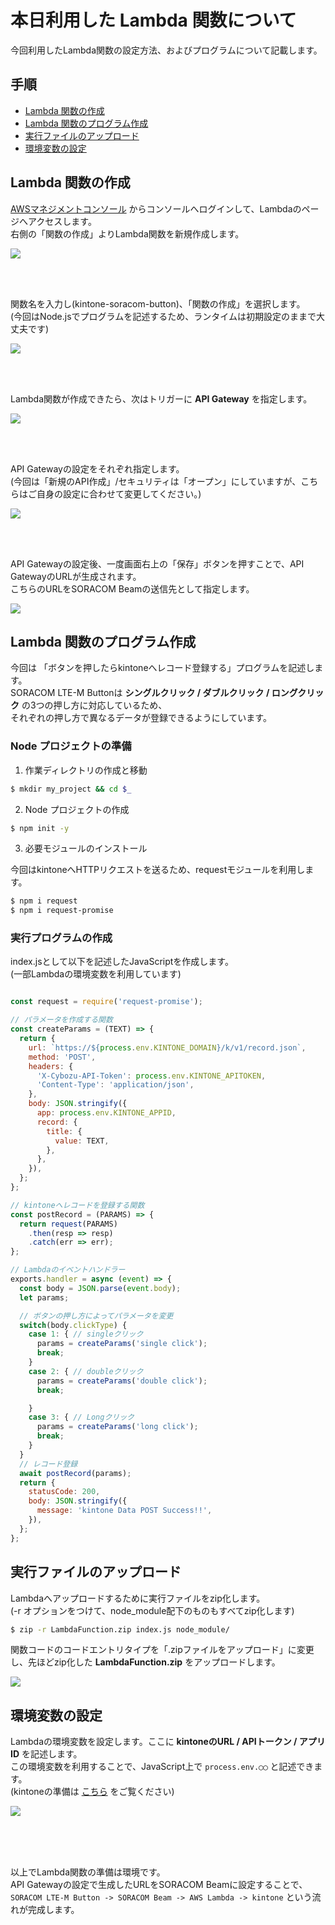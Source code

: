 # 本日利用した Lambda 関数について

今回利用したLambda関数の設定方法、およびプログラムについて記載します。

## 手順

- [Lambda 関数の作成](#step1)
- [Lambda 関数のプログラム作成](#step2)
- [実行ファイルのアップロード](#step3)
- [環境変数の設定](#step4)

<h2 id="step1">Lambda 関数の作成</h2>

[AWSマネジメントコンソール](https://aws.amazon.com/jp/console/) からコンソールへログインして、Lambdaのページへアクセスします。<br/>
右側の「関数の作成」よりLambda関数を新規作成します。

<img src="https://kintone-devcamp2019-soracom.s3-ap-northeast-1.amazonaws.com/aws-lambda_capture1.png">

<br/><br/>

関数名を入力し(kintone-soracom-button)、「関数の作成」を選択します。<br/>
(今回はNode.jsでプログラムを記述するため、ランタイムは初期設定のままで大丈夫です)

<img src="https://kintone-devcamp2019-soracom.s3-ap-northeast-1.amazonaws.com/aws-lambda_capture2.png">

<br/><br/>

Lambda関数が作成できたら、次はトリガーに **API Gateway** を指定します。

<img src="https://kintone-devcamp2019-soracom.s3-ap-northeast-1.amazonaws.com/aws-lambda_capture3.png">

<br/><br/>

API Gatewayの設定をそれぞれ指定します。<br/>
(今回は「新規のAPI作成」/セキュリティは「オープン」にしていますが、こちらはご自身の設定に合わせて変更してください。)

<img src="https://kintone-devcamp2019-soracom.s3-ap-northeast-1.amazonaws.com/aws-lambda_capture4.png">

<br/><br/>

API Gatewayの設定後、一度画面右上の「保存」ボタンを押すことで、API GatewayのURLが生成されます。<br/>
こちらのURLをSORACOM Beamの送信先として指定します。

<img src="https://kintone-devcamp2019-soracom.s3-ap-northeast-1.amazonaws.com/aws-lambda_capture5.png">

<h2 id="step2">Lambda 関数のプログラム作成</h2>

今回は 「ボタンを押したらkintoneへレコード登録する」プログラムを記述します。<br/>
SORACOM LTE-M Buttonは **シングルクリック / ダブルクリック / ロングクリック** の3つの押し方に対応しているため、<br/>
それぞれの押し方で異なるデータが登録できるようにしています。

### Node プロジェクトの準備

1. 作業ディレクトリの作成と移動

```bash
$ mkdir my_project && cd $_
```

2. Node プロジェクトの作成

```bash
$ npm init -y
```
3. 必要モジュールのインストール

今回はkintoneへHTTPリクエストを送るため、requestモジュールを利用します。

```bash
$ npm i request
$ npm i request-promise
```

### 実行プログラムの作成

index.jsとして以下を記述したJavaScriptを作成します。<br/>
(一部Lambdaの環境変数を利用しています)

```javascript

const request = require('request-promise');

// パラメータを作成する関数
const createParams = (TEXT) => {
  return {
    url: `https://${process.env.KINTONE_DOMAIN}/k/v1/record.json`,
    method: 'POST',
    headers: {
      'X-Cybozu-API-Token': process.env.KINTONE_APITOKEN,
      'Content-Type': 'application/json',
    },
    body: JSON.stringify({
      app: process.env.KINTONE_APPID,
      record: {
        title: {
          value: TEXT,
        },
      },
    }),
  };
};

// kintoneへレコードを登録する関数
const postRecord = (PARAMS) => {
  return request(PARAMS)
    .then(resp => resp)
    .catch(err => err);
};

// Lambdaのイベントハンドラー
exports.handler = async (event) => {
  const body = JSON.parse(event.body);
  let params;

  // ボタンの押し方によってパラメータを変更
  switch(body.clickType) {
    case 1: { // singleクリック
      params = createParams('single click');
      break;
    }
    case 2: { // doubleクリック
      params = createParams('double click');
      break;

    }
    case 3: { // Longクリック
      params = createParams('long click');
      break;
    }
  }
  // レコード登録
  await postRecord(params);
  return {
    statusCode: 200,
    body: JSON.stringify({
      message: 'kintone Data POST Success!!',
    }),
  };
};

```

<h2 id="step3">実行ファイルのアップロード</h2>

Lambdaへアップロードするために実行ファイルをzip化します。<br/>
(-r オプションをつけて、node_module配下のものもすべてzip化します)

```bash
$ zip -r LambdaFunction.zip index.js node_module/
```

関数コードのコードエントリタイプを「.zipファイルをアップロード」に変更し、先ほどzip化した **LambdaFunction.zip** をアップロードします。

<img src="https://kintone-devcamp2019-soracom.s3-ap-northeast-1.amazonaws.com/aws-lambda_capture6.png">

<h2 id="step4">環境変数の設定</h2>

Lambdaの環境変数を設定します。ここに **kintoneのURL / APIトークン / アプリID** を記述します。<br/>
この環境変数を利用することで、JavaScript上で `process.env.◯◯` と記述できます。<br/>
(kintoneの準備は [こちら](kintone-setting.md) をご覧ください)

<img src="https://kintone-devcamp2019-soracom.s3-ap-northeast-1.amazonaws.com/aws-lambda_capture7.png">

<br/><br/><br/>

以上でLambda関数の準備は環境です。<br/>
API Gatewayの設定で生成したURLをSORACOM Beamに設定することで、<br/>
`SORACOM LTE-M Button -> SORACOM Beam -> AWS Lambda -> kintone` という流れが完成します。
